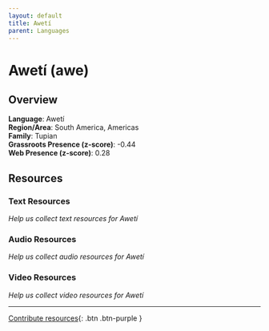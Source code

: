 ```yaml
---
layout: default
title: Awetí
parent: Languages
---
```


# Awetí (awe)

## Overview

**Language**: Awetí  
**Region/Area**: South America, Americas  
**Family**: Tupian  
**Grassroots Presence (z-score)**: -0.44  
**Web Presence (z-score)**: 0.28  

## Resources

### Text Resources
*Help us collect text resources for Awetí*

### Audio Resources
*Help us collect audio resources for Awetí*

### Video Resources
*Help us collect video resources for Awetí*

---

[Contribute resources](https://forms.office.com/e/1SfLJx3u1r){: .btn .btn-purple }
